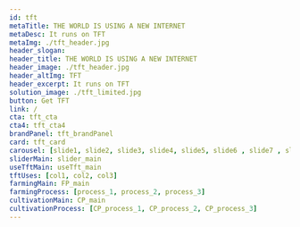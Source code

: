 ```yaml
---
id: tft
metaTitle: THE WORLD IS USING A NEW INTERNET
metaDesc: It runs on TFT
metaImg: ./tft_header.jpg
header_slogan: 
header_title: THE WORLD IS USING A NEW INTERNET
header_image: ./tft_header.jpg
header_altImg: TFT
header_excerpt: It runs on TFT
solution_image: ./tft_limited.jpg
button: Get TFT
link: /
cta: tft_cta
cta4: tft_cta4
brandPanel: tft_brandPanel
card: tft_card
carousel: [slide1, slide2, slide3, slide4, slide5, slide6 , slide7 , slide8 , slide9 , slide10]
sliderMain: slider_main
useTftMain: useTft_main
tftUses: [col1, col2, col3]
farmingMain: FP_main
farmingProcess: [process_1, process_2, process_3]
cultivationMain: CP_main
cultivationProcess: [CP_process_1, CP_process_2, CP_process_3]
---
```


